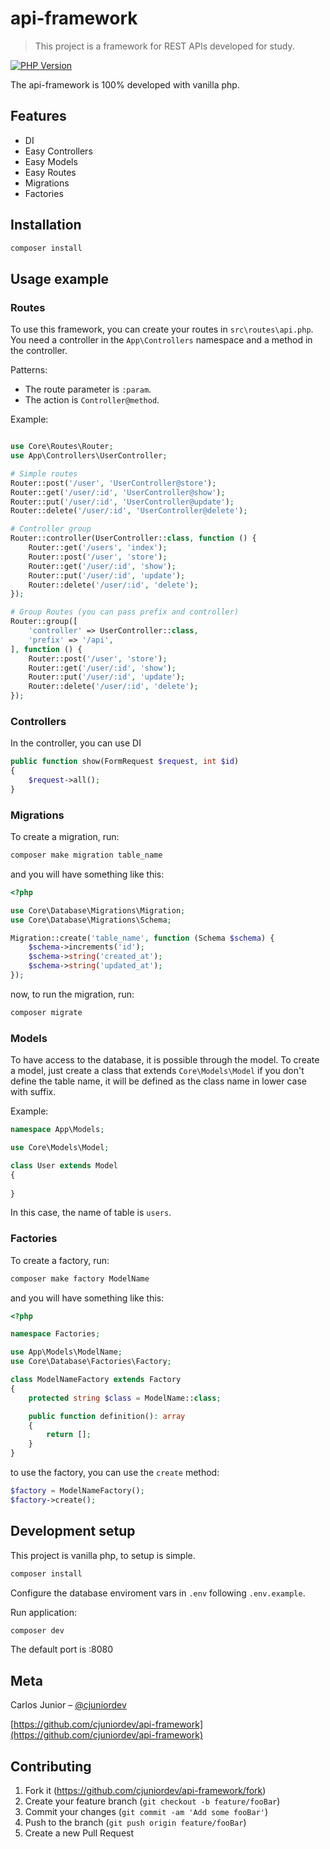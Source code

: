 # api-framework

> This project is a framework for REST APIs developed for study.

[![PHP Version][php-image]][php-url]

The api-framework is 100% developed with vanilla php.

## Features
- DI
- Easy Controllers
- Easy Models
- Easy Routes
- Migrations
- Factories

## Installation

```sh
composer install
```

## Usage example

### Routes
To use this framework, you can create your routes in `src\routes\api.php`.
You need a controller in the `App\Controllers` namespace and a method in the controller.

Patterns:
- The route parameter is `:param`.
- The action is `Controller@method`.

Example:

```php

use Core\Routes\Router;
use App\Controllers\UserController;

# Simple routes
Router::post('/user', 'UserController@store');
Router::get('/user/:id', 'UserController@show');
Router::put('/user/:id', 'UserController@update');
Router::delete('/user/:id', 'UserController@delete');

# Controller group
Router::controller(UserController::class, function () {
    Router::get('/users', 'index');
    Router::post('/user', 'store');
    Router::get('/user/:id', 'show');
    Router::put('/user/:id', 'update');
    Router::delete('/user/:id', 'delete');
});

# Group Routes (you can pass prefix and controller)
Router::group([
    'controller' => UserController::class,
    'prefix' => '/api',
], function () {
    Router::post('/user', 'store');
    Router::get('/user/:id', 'show');
    Router::put('/user/:id', 'update');
    Router::delete('/user/:id', 'delete');
});
```

### Controllers

In the controller, you can use DI

```php
public function show(FormRequest $request, int $id)
{
    $request->all();
}
```

### Migrations

To create a migration, run:

```sh
composer make migration table_name
```

and you will have something like this:

```php
<?php

use Core\Database\Migrations\Migration;
use Core\Database\Migrations\Schema;

Migration::create('table_name', function (Schema $schema) {
    $schema->increments('id');
    $schema->string('created_at');
    $schema->string('updated_at');
});
````
now, to run the migration, run:

```sh
composer migrate
```

### Models

To have access to the database, it is possible through the model. To create a model, just create a class that extends `Core\Models\Model` if you don't define the table name, it will be defined as the class name in lower case with suffix.

Example:

```php
namespace App\Models;

use Core\Models\Model;

class User extends Model
{
    
}
```

In this case, the name of table is `users`.

### Factories

To create a factory, run:

```sh
composer make factory ModelName
```

and you will have something like this:

```php
<?php

namespace Factories;

use App\Models\ModelName;
use Core\Database\Factories\Factory;

class ModelNameFactory extends Factory
{
    protected string $class = ModelName::class;

    public function definition(): array
    {
        return [];
    }
}
```

to use the factory, you can use the `create` method:

```php
$factory = ModelNameFactory();
$factory->create();
```

## Development setup

This project is vanilla php, to setup is simple.

```sh
composer install
```

Configure the database enviroment vars in `.env` following `.env.example`.

Run application:

```sh
composer dev
```

The default port is :8080

## Meta

Carlos Junior – [@cjuniordev](https://twitter.com/cjuniordev)

[https://github.com/cjuniordev/api-framework](https://github.com/cjuniordev/api-framework)

## Contributing

1. Fork it (<https://github.com/cjuniordev/api-framework/fork>)
2. Create your feature branch (`git checkout -b feature/fooBar`)
3. Commit your changes (`git commit -am 'Add some fooBar'`)
4. Push to the branch (`git push origin feature/fooBar`)
5. Create a new Pull Request

<!-- Markdown link & img dfn's -->
[php-image]:https://img.shields.io/badge/php-%5E8.1-blue
[php-url]: https://www.php.net/
